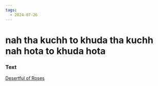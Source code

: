 ```yaml
---
tags:
  - 2024-07-26
---
```

# nah tha kuchh to khuda tha kuchh nah hota to khuda hota

### Text
[Desertful of Roses](https://franpritchett.com/00ghalib/032/index_032.html)

